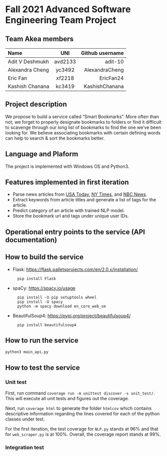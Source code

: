 # Fall 2021 Advanced Software Engineering Team Project

## Team Akea members

| Name              |   UNI         | Github username |
| :---              |    :----:     |          ---:   |
| Adit V Deshmukh   | avd2133       | adit-10         |
| Alexandra Cheng   | yc3492        | AlexandraCheng  |
| Eric Fan          | xf2218        | EricFan24       |
| Kashish Chanana   | kc3419        | KashishChanana  |

## Project description

We propose to build a service called “Smart Bookmarks”. More often than not, we forget to properly designate bookmarks to folders or find it difficult to scavenge through our long list of bookmarks to find the one we’ve been looking for. We believe associating bookmarks with certain defining words can help to search & sort the bookmarks better.

## Language and Plaform

The project is implemented with Windows OS and Python3.

## Features implemented in first iteration

- Parse news articles from [USA Today](https://www.usatoday.com/), [NY Times](https://www.nytimes.com/), and [NBC News](https://www.nbcnews.com/).
- Extract keywords from article titles and generate a list of tags for the article.
- Predict category of an article with trained NLP model.
- Store the bookmark url and tags under unique user IDs.

## Operational entry points to the service (API documentation)

## How to build the service

- Flask: https://flask.palletsprojects.com/en/2.0.x/installation/

        pip install Flask

- spaCy: https://spacy.io/usage

        pip install -U pip setuptools wheel
        pip install -U spacy
        python -m spacy download en_core_web_sm

- BeautifulSoup4: https://pypi.org/project/beautifulsoup4/

        pip install beautifulsoup4


## How to run the service

    python3 main_api.py

## How to test the service

### Unit test

First, run command `coverage run -m unittest discover -s unit_test/`. This will execute all unit tests and figures out the coverage.

Next, run `coverage html` to generate the folder `htmlcov` which contains descriptive information regarding the lines covered for each of the python classes under test.

For the first iteration, the test coverage for `NLP.py` stands at 96% and that for `web_scraper.py` is at 100%. Overall, the coverage report stands at 99%.

### Integration test
